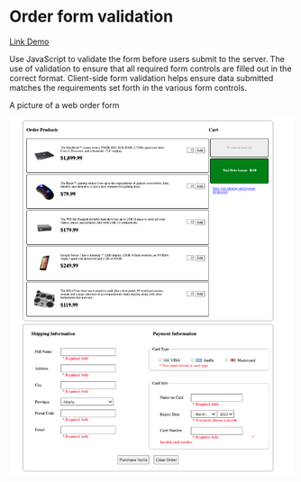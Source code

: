 # Order form validation

[Link Demo]([https://order-form-validation.vercel.app/](https://order-form-validation-f8qxtbfqt-khuongmai.vercel.app/))

Use JavaScript to validate the form before users submit to the server. The use of validation to ensure that all required form controls are filled out in the correct format. Client-side form validation helps ensure data submitted matches the requirements set forth in the various form controls.

A picture of a web order form

![Mock-up file](./images/demo.png)
